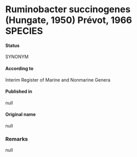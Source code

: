 # Ruminobacter succinogenes (Hungate, 1950) Prévot, 1966 SPECIES

#### Status
SYNONYM

#### According to
Interim Register of Marine and Nonmarine Genera

#### Published in
null

#### Original name
null

### Remarks
null